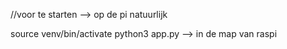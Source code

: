 //voor te starten --> op de pi natuurlijk

source venv/bin/activate
python3 app.py --> in de map van raspi
